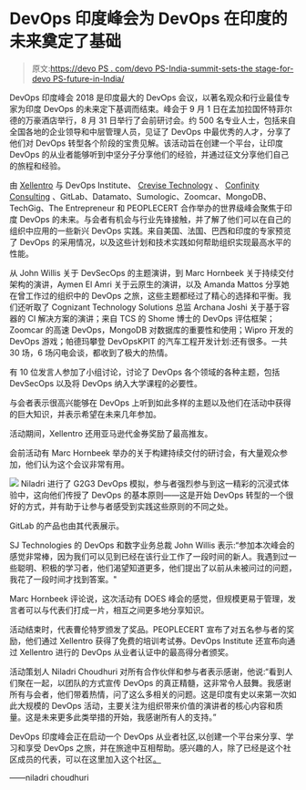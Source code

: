 # DevOps 印度峰会为 DevOps 在印度的未来奠定了基础

> 原文:[https://devo PS . com/devo PS-India-summit-sets-the stage-for-devo PS-future-in-India/](https://devops.com/devops-india-summit-sets-the-stage-for-devops-future-in-india/)

DevOps 印度峰会 2018 是印度最大的 DevOps 会议，以著名观众和行业最佳专家为印度 DevOps 的未来定下基调而结束。峰会于 9 月 1 日在孟加拉国怀特菲尔德的万豪酒店举行，8 月 31 日举行了会前研讨会。约 500 名专业人士，包括来自全国各地的企业领导和中层管理人员，见证了 DevOps 中最优秀的人才，分享了他们对 DevOps 转型各个阶段的宝贵见解。该活动旨在创建一个平台，让印度 DevOps 的从业者能够听到中坚分子分享他们的经验，并通过征文分享他们自己的旅程和经验。

由 [Xellentro](https://www.xellentro.com/) 与 DevOps Institute、 [Crevise Technology](https://www.crevise.com/) 、 [Confinity Consulting](https://confinityconsulting.com/) 、GitLab、Datamato、Sumologic、Zoomcar、MongoDB、TechGig、The Entrepreneur 和 PEOPLECERT 合作举办的世界级峰会聚焦于印度 DevOps 的未来。与会者有机会与行业先锋接触，并了解了他们可以在自己的组织中应用的一些新兴 DevOps 实践。来自美国、法国、巴西和印度的专家预览了 DevOps 的采用情况，以及这些计划和技术实践如何帮助组织实现最高水平的性能。

从 John Willis 关于 DevSecOps 的主题演讲，到 Marc Hornbeek 关于持续交付架构的演讲，Aymen El Amri 关于云原生的演讲，以及 Amanda Mattos 分享她在曾工作过的组织中的 DevOps 之旅，这些主题都经过了精心的选择和平衡。我们还听取了 Cognizant Technology Solutions 总监 Archana Joshi 关于基于容器的 CI 解决方案的演讲；来自 TCS 的 Shome 博士的 DevOps 评估框架；Zoomcar 的高速 DevOps，MongoDB 对数据库的重要性和使用；Wipro 开发的 DevOps 游戏；帕德玛攀登 DevOpsKPIT 的汽车工程开发计划:还有很多。一共 30 场，6 场闪电会谈，都收到了极大的热情。

有 10 位发言人参加了小组讨论，讨论了 DevOps 各个领域的各种主题，包括 DevSecOps 以及将 DevOps 纳入大学课程的必要性。

与会者表示很高兴能够在 DevOps 上听到如此多样的主题以及他们在活动中获得的巨大知识，并表示希望在未来几年参加。

活动期间，Xellentro 还用亚马逊代金券奖励了最高推友。

会前活动有 Marc Hornbeek 举办的关于构建持续交付的研讨会，有大量观众参加，他们认为这个会议非常有用。

![](../Images/3baa8d319db78fd014abe3cc3e00d2a7.png) Niladri 进行了 G2G3 DevOps 模拟，参与者强烈参与到这一精彩的沉浸式体验中，这向他们传授了 DevOps 的基本原则——这是开始 DevOps 转型的一个很好的方式，并有助于让参与者感受到实践这些原则的不同之处。

GitLab 的产品也由其代表展示。

SJ Technologies 的 DevOps 和数字业务总裁 John Willis 表示:“参加本次峰会的感觉非常棒，因为我们可以见到已经在该行业工作了一段时间的新人。我遇到过一些聪明、积极的学习者，他们渴望知道更多，他们提出了以前从未被问过的问题，我花了一段时间才找到答案。"

Marc Hornbeek 评论说，这次活动有 DOES 峰会的感觉，但规模更易于管理，发言者可以与代表们打成一片，相互之间更多地分享知识。

活动结束时，代表曹伦特罗颁发了奖品。PEOPLECERT 宣布了对五名参与者的奖励，他们通过 Xellentro 获得了免费的培训考试券。DevOps Institute 还宣布向通过 Xellentro 进行的 DevOps 从业者认证中的最高得分者颁奖。

活动策划人 Niladri Choudhuri 对所有合作伙伴和参与者表示感谢，他说:“看到人们聚在一起，以团队的方式宣传 DevOps 的真正精髓，这非常令人鼓舞。我感谢所有与会者，他们带着热情，问了这么多相关的问题。这是印度有史以来第一次如此大规模的 DevOps 活动，主要关注为组织带来价值的演讲者的核心内容和质量。这是未来更多此类举措的开始，我感谢所有人的支持。”

DevOps 印度峰会正在启动一个 DevOps 从业者社区,以创建一个平台来分享、学习和享受 DevOps 之旅，并在旅途中互相帮助。感兴趣的人，除了已经是这个社区成员的代表，可以在这里加入这个社区[。](https://devopsindiasummit.com)

——niladri choudhuri